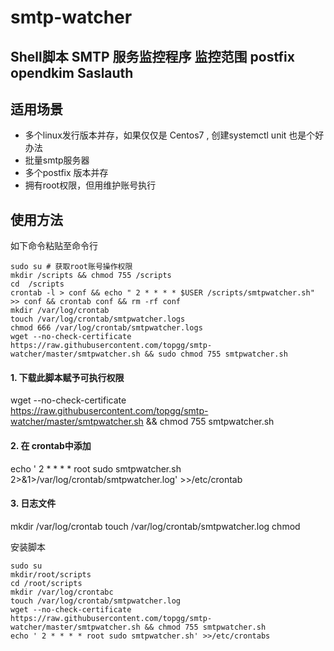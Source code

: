 # smtp-watcher
## Shell脚本 SMTP 服务监控程序 监控范围 postfix opendkim Saslauth
## 适用场景
  - 多个linux发行版本并存，如果仅仅是 Centos7 , 创建systemctl unit 也是个好办法
  - 批量smtp服务器
  - 多个postfix 版本并存
  - 拥有root权限，但用维护账号执行
## 使用方法

如下命令粘贴至命令行
```
sudo su # 获取root账号操作权限
mkdir /scripts && chmod 755 /scripts
cd  /scripts
crontab -l > conf && echo " 2 * * * * $USER /scripts/smtpwatcher.sh" >> conf && crontab conf && rm -rf conf 
mkdir /var/log/crontab
touch /var/log/crontab/smtpwatcher.logs
chmod 666 /var/log/crontab/smtpwatcher.logs
wget --no-check-certificate  https://raw.githubusercontent.com/topgg/smtp-watcher/master/smtpwatcher.sh && sudo chmod 755 smtpwatcher.sh
```

#### 1. 下载此脚本赋予可执行权限
wget --no-check-certificate  https://raw.githubusercontent.com/topgg/smtp-watcher/master/smtpwatcher.sh && chmod 755 smtpwatcher.sh
#### 2. 在 crontab中添加
echo ' 2 * * * * root sudo smtpwatcher.sh 2>&1>/var/log/crontab/smtpwatcher.log' >>/etc/crontab
#### 3. 日志文件

mkdir /var/log/crontab
touch /var/log/crontab/smtpwatcher.log
chmod 

安装脚本

```
sudo su
mkdir/root/scripts
cd /root/scripts
mkdir /var/log/crontabc
touch /var/log/crontab/smtpwatcher.log
wget --no-check-certificate  https://raw.githubusercontent.com/topgg/smtp-watcher/master/smtpwatcher.sh && chmod 755 smtpwatcher.sh
echo ' 2 * * * * root sudo smtpwatcher.sh' >>/etc/crontabs
```

